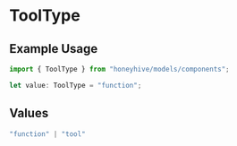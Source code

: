 # ToolType

## Example Usage

```typescript
import { ToolType } from "honeyhive/models/components";

let value: ToolType = "function";
```

## Values

```typescript
"function" | "tool"
```